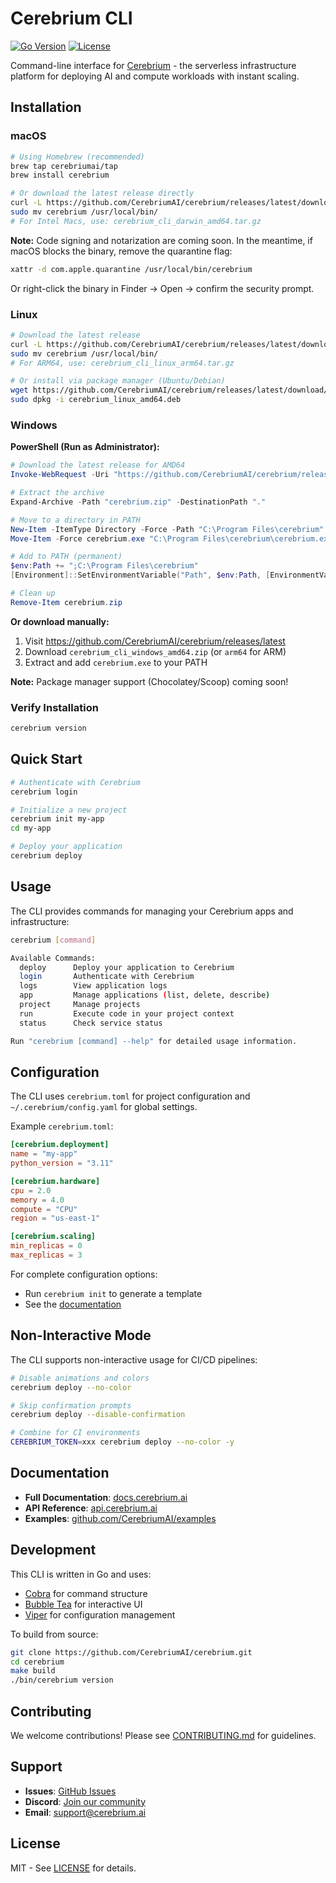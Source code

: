 # Cerebrium CLI

[![Go Version](https://img.shields.io/badge/go-1.25.2-blue.svg)](https://golang.org)
[![License](https://img.shields.io/badge/license-MIT-blue.svg)](LICENSE)

Command-line interface for [Cerebrium](https://cerebrium.ai) - the serverless infrastructure platform for deploying AI and compute workloads with instant scaling.

## Installation

### macOS

```bash
# Using Homebrew (recommended)
brew tap cerebriumai/tap
brew install cerebrium

# Or download the latest release directly
curl -L https://github.com/CerebriumAI/cerebrium/releases/latest/download/cerebrium_cli_darwin_arm64.tar.gz | tar xz
sudo mv cerebrium /usr/local/bin/
# For Intel Macs, use: cerebrium_cli_darwin_amd64.tar.gz
```

**Note:** Code signing and notarization are coming soon. In the meantime, if macOS blocks the binary, remove the quarantine flag:

```bash
xattr -d com.apple.quarantine /usr/local/bin/cerebrium
```

Or right-click the binary in Finder → Open → confirm the security prompt.

### Linux

```bash
# Download the latest release
curl -L https://github.com/CerebriumAI/cerebrium/releases/latest/download/cerebrium_cli_linux_amd64.tar.gz | tar xz
sudo mv cerebrium /usr/local/bin/
# For ARM64, use: cerebrium_cli_linux_arm64.tar.gz

# Or install via package manager (Ubuntu/Debian)
wget https://github.com/CerebriumAI/cerebrium/releases/latest/download/cerebrium_linux_amd64.deb
sudo dpkg -i cerebrium_linux_amd64.deb
```

### Windows

**PowerShell (Run as Administrator):**

```powershell
# Download the latest release for AMD64
Invoke-WebRequest -Uri "https://github.com/CerebriumAI/cerebrium/releases/latest/download/cerebrium_cli_windows_amd64.zip" -OutFile "cerebrium.zip"

# Extract the archive
Expand-Archive -Path "cerebrium.zip" -DestinationPath "."

# Move to a directory in PATH
New-Item -ItemType Directory -Force -Path "C:\Program Files\cerebrium"
Move-Item -Force cerebrium.exe "C:\Program Files\cerebrium\cerebrium.exe"

# Add to PATH (permanent)
$env:Path += ";C:\Program Files\cerebrium"
[Environment]::SetEnvironmentVariable("Path", $env:Path, [EnvironmentVariableTarget]::Machine)

# Clean up
Remove-Item cerebrium.zip
```

**Or download manually:**
1. Visit https://github.com/CerebriumAI/cerebrium/releases/latest
2. Download `cerebrium_cli_windows_amd64.zip` (or `arm64` for ARM)
3. Extract and add `cerebrium.exe` to your PATH

**Note:** Package manager support (Chocolatey/Scoop) coming soon!

### Verify Installation

```bash
cerebrium version
```

## Quick Start

```bash
# Authenticate with Cerebrium
cerebrium login

# Initialize a new project
cerebrium init my-app
cd my-app

# Deploy your application
cerebrium deploy
```

## Usage

The CLI provides commands for managing your Cerebrium apps and infrastructure:

```bash
cerebrium [command]

Available Commands:
  deploy      Deploy your application to Cerebrium
  login       Authenticate with Cerebrium
  logs        View application logs
  app         Manage applications (list, delete, describe)
  project     Manage projects
  run         Execute code in your project context
  status      Check service status

Run "cerebrium [command] --help" for detailed usage information.
```

## Configuration

The CLI uses `cerebrium.toml` for project configuration and `~/.cerebrium/config.yaml` for global settings.

Example `cerebrium.toml`:

```toml
[cerebrium.deployment]
name = "my-app"
python_version = "3.11"

[cerebrium.hardware]
cpu = 2.0
memory = 4.0
compute = "CPU"
region = "us-east-1"

[cerebrium.scaling]
min_replicas = 0
max_replicas = 3
```

For complete configuration options:
- Run `cerebrium init` to generate a template
- See the [documentation](https://docs.cerebrium.ai)

## Non-Interactive Mode

The CLI supports non-interactive usage for CI/CD pipelines:

```bash
# Disable animations and colors
cerebrium deploy --no-color

# Skip confirmation prompts
cerebrium deploy --disable-confirmation

# Combine for CI environments
CEREBRIUM_TOKEN=xxx cerebrium deploy --no-color -y
```

## Documentation

- **Full Documentation**: [docs.cerebrium.ai](https://docs.cerebrium.ai)
- **API Reference**: [api.cerebrium.ai](https://api.cerebrium.ai)
- **Examples**: [github.com/CerebriumAI/examples](https://github.com/CerebriumAI/examples)

## Development

This CLI is written in Go and uses:
- [Cobra](https://github.com/spf13/cobra) for command structure
- [Bubble Tea](https://github.com/charmbracelet/bubbletea) for interactive UI
- [Viper](https://github.com/spf13/viper) for configuration management

To build from source:

```bash
git clone https://github.com/CerebriumAI/cerebrium.git
cd cerebrium
make build
./bin/cerebrium version
```

## Contributing

We welcome contributions! Please see [CONTRIBUTING.md](CONTRIBUTING.md) for guidelines.

## Support

- **Issues**: [GitHub Issues](https://github.com/CerebriumAI/cerebrium/issues)
- **Discord**: [Join our community](https://discord.gg/cerebrium)
- **Email**: support@cerebrium.ai

## License

MIT - See [LICENSE](LICENSE) for details.
